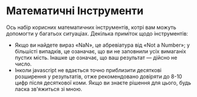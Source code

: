 # Математичні Інструменти

Ось набір корисних математичних інструментів, котрі вам можуть допомогти у багатьох ситуаціах.
Декілька приміток щодо інструментів:

<div class="indent-8">

- Якщо ви найдете вираз «NaN», це абревіатура від «Not a Number»; у більшісті випадків, це озаначає, що ви не заповнили усіх вимаганіх пустих мість. Інашке це означає, що ваш результат — дійсно не число.
- Інколи javascript не вдається точно приблизити десяткові розширення у результатів, отже рекомендовано довіряти до 8-10 цифр після десяткової коми. Якщо ви знаєте рішення для цього, будь ласка зв'яжиться зі мною.

</div>
